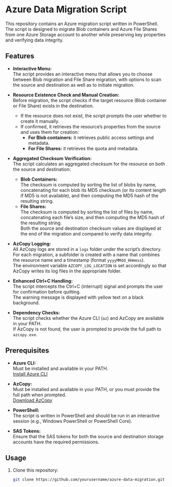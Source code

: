 # Azure Data Migration Script

This repository contains an Azure migration script written in PowerShell. The script is designed to migrate Blob containers and Azure File Shares from one Azure Storage account to another while preserving key properties and verifying data integrity.

## Features

- **Interactive Menu:**  
  The script provides an interactive menu that allows you to choose between Blob migration and File Share migration, with options to scan the source and destination as well as to initiate migration.

- **Resource Existence Check and Manual Creation:**  
  Before migration, the script checks if the target resource (Blob container or File Share) exists in the destination.  
  - If the resource does not exist, the script prompts the user whether to create it manually.
  - If confirmed, it retrieves the resource’s properties from the source and uses them for creation:
    - **For Blob containers:** it retrieves public access settings and metadata.
    - **For File Shares:** it retrieves the quota and metadata.

- **Aggregated Checksum Verification:**  
  The script calculates an aggregated checksum for the resource on both the source and destination:
  - **Blob Containers:**  
    The checksum is computed by sorting the list of blobs by name, concatenating for each blob its MD5 checksum (or its content length if MD5 is not available), and then computing the MD5 hash of the resulting string.
  - **File Shares:**  
    The checksum is computed by sorting the list of files by name, concatenating each file’s size, and then computing the MD5 hash of the resulting string.  
  Both the source and destination checksum values are displayed at the end of the migration and compared to verify data integrity.

- **AzCopy Logging:**  
  All AzCopy logs are stored in a `logs` folder under the script’s directory.  
  For each migration, a subfolder is created with a name that combines the resource name and a timestamp (format `yyyyMMdd_HHmmss`).  
  The environment variable `AZCOPY_LOG_LOCATION` is set accordingly so that AzCopy writes its log files in the appropriate folder.

- **Enhanced Ctrl+C Handling:**  
  The script intercepts the Ctrl+C (interrupt) signal and prompts the user for confirmation before quitting.  
  The warning message is displayed with yellow text on a black background.

- **Dependency Checks:**  
  The script checks whether the Azure CLI (`az`) and AzCopy are available in your PATH.  
  If AzCopy is not found, the user is prompted to provide the full path to `azcopy.exe`.

## Prerequisites

- **Azure CLI:**  
  Must be installed and available in your PATH.  
  [Install Azure CLI](https://aka.ms/installazurecliwindows)

- **AzCopy:**  
  Must be installed and available in your PATH, or you must provide the full path when prompted.  
  [Download AzCopy](https://aka.ms/downloadazcopy-v10-windows)

- **PowerShell:**  
  The script is written in PowerShell and should be run in an interactive session (e.g., Windows PowerShell or PowerShell Core).

- **SAS Tokens:**  
  Ensure that the SAS tokens for both the source and destination storage accounts have the required permissions.

## Usage

1. Clone this repository:
   ```bash
   git clone https://github.com/yourusername/azure-data-migration.git

